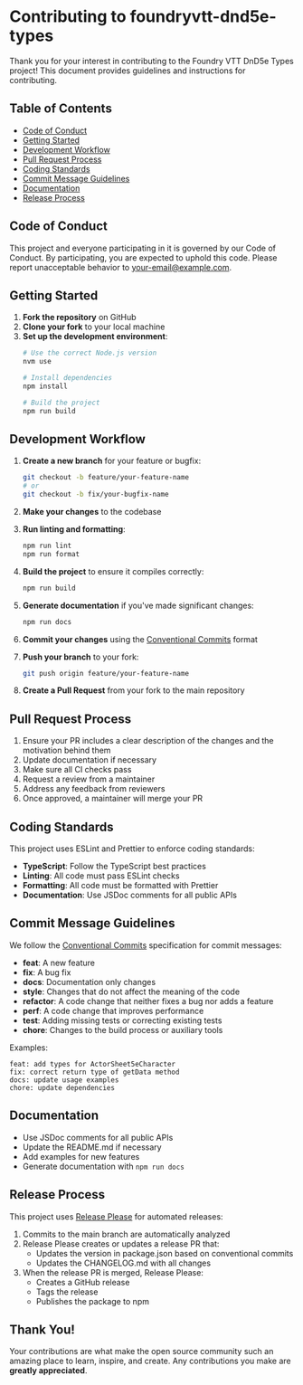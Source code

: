 # Contributing to foundryvtt-dnd5e-types

Thank you for your interest in contributing to the Foundry VTT DnD5e Types project! This document provides guidelines and instructions for contributing.

## Table of Contents

- [Code of Conduct](#code-of-conduct)
- [Getting Started](#getting-started)
- [Development Workflow](#development-workflow)
- [Pull Request Process](#pull-request-process)
- [Coding Standards](#coding-standards)
- [Commit Message Guidelines](#commit-message-guidelines)
- [Documentation](#documentation)
- [Release Process](#release-process)

## Code of Conduct

This project and everyone participating in it is governed by our Code of Conduct. By participating, you are expected to uphold this code. Please report unacceptable behavior to [your-email@example.com](mailto:your-email@example.com).

## Getting Started

1. **Fork the repository** on GitHub
2. **Clone your fork** to your local machine
3. **Set up the development environment**:
   ```bash
   # Use the correct Node.js version
   nvm use
   
   # Install dependencies
   npm install
   
   # Build the project
   npm run build
   ```

## Development Workflow

1. **Create a new branch** for your feature or bugfix:
   ```bash
   git checkout -b feature/your-feature-name
   # or
   git checkout -b fix/your-bugfix-name
   ```

2. **Make your changes** to the codebase

3. **Run linting and formatting**:
   ```bash
   npm run lint
   npm run format
   ```

4. **Build the project** to ensure it compiles correctly:
   ```bash
   npm run build
   ```

5. **Generate documentation** if you've made significant changes:
   ```bash
   npm run docs
   ```

6. **Commit your changes** using the [Conventional Commits](#commit-message-guidelines) format

7. **Push your branch** to your fork:
   ```bash
   git push origin feature/your-feature-name
   ```

8. **Create a Pull Request** from your fork to the main repository

## Pull Request Process

1. Ensure your PR includes a clear description of the changes and the motivation behind them
2. Update documentation if necessary
3. Make sure all CI checks pass
4. Request a review from a maintainer
5. Address any feedback from reviewers
6. Once approved, a maintainer will merge your PR

## Coding Standards

This project uses ESLint and Prettier to enforce coding standards:

- **TypeScript**: Follow the TypeScript best practices
- **Linting**: All code must pass ESLint checks
- **Formatting**: All code must be formatted with Prettier
- **Documentation**: Use JSDoc comments for all public APIs

## Commit Message Guidelines

We follow the [Conventional Commits](https://www.conventionalcommits.org/) specification for commit messages:

- **feat**: A new feature
- **fix**: A bug fix
- **docs**: Documentation only changes
- **style**: Changes that do not affect the meaning of the code
- **refactor**: A code change that neither fixes a bug nor adds a feature
- **perf**: A code change that improves performance
- **test**: Adding missing tests or correcting existing tests
- **chore**: Changes to the build process or auxiliary tools

Examples:
```
feat: add types for ActorSheet5eCharacter
fix: correct return type of getData method
docs: update usage examples
chore: update dependencies
```

## Documentation

- Use JSDoc comments for all public APIs
- Update the README.md if necessary
- Add examples for new features
- Generate documentation with `npm run docs`

## Release Process

This project uses [Release Please](https://github.com/googleapis/release-please) for automated releases:

1. Commits to the main branch are automatically analyzed
2. Release Please creates or updates a release PR that:
   - Updates the version in package.json based on conventional commits
   - Updates the CHANGELOG.md with all changes
3. When the release PR is merged, Release Please:
   - Creates a GitHub release
   - Tags the release
   - Publishes the package to npm

## Thank You!

Your contributions are what make the open source community such an amazing place to learn, inspire, and create. Any contributions you make are **greatly appreciated**.
